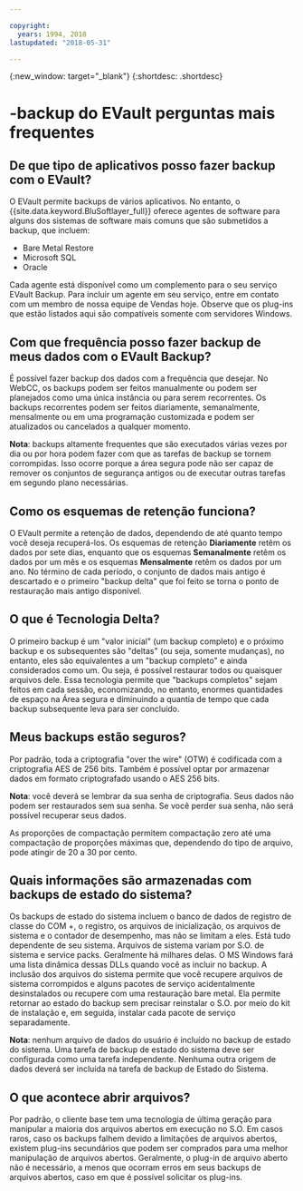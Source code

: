 ```yaml
---

copyright:
  years: 1994, 2018
lastupdated: "2018-05-31"

---
```

{:new_window: target="_blank"}
{:shortdesc: .shortdesc}

# -backup do EVault perguntas mais frequentes

## De que tipo de aplicativos posso fazer backup com o EVault?

O EVault permite backups de vários aplicativos. No entanto,
o {{site.data.keyword.BluSoftlayer_full}} oferece agentes de software para alguns dos sistemas de
software mais comuns que são submetidos a backup, que incluem:

- Bare Metal Restore
- Microsoft SQL
- Oracle

Cada agente está disponível como um complemento para o seu serviço EVault Backup. Para incluir um
agente em seu serviço, entre em contato com um membro de nossa equipe de Vendas hoje. Observe que os plug-ins
que estão listados aqui são compatíveis somente com servidores Windows. 

## Com que frequência posso fazer backup de meus dados com o EVault Backup?

É possível fazer backup dos dados com a frequência que desejar. No WebCC, os backups podem ser feitos
manualmente ou podem ser planejados como uma única instância ou para serem recorrentes. Os backups recorrentes podem
ser feitos diariamente, semanalmente, mensalmente ou em uma programação customizada e podem ser atualizados ou
cancelados a qualquer momento.

**Nota**: backups altamente frequentes que são executados várias vezes por dia ou por
hora podem fazer com que as tarefas de backup se tornem corrompidas. Isso ocorre porque a área segura pode não
ser capaz de remover os conjuntos de segurança antigos ou de executar outras tarefas em segundo plano
necessárias.

## Como os esquemas de retenção funciona?

O EVault permite a retenção de dados, dependendo de até quanto tempo você deseja recuperá-los. Os esquemas de
retenção **Diariamente** retêm os dados por
sete dias, enquanto que os esquemas **Semanalmente** retêm os dados por um mês e
os esquemas **Mensalmente** retêm os dados por um ano. No término de cada período, o
conjunto de dados mais antigo é descartado e o primeiro "backup delta" que foi feito se torna o ponto
de restauração mais antigo disponível. 

## O que é Tecnologia Delta?

O primeiro backup é um "valor inicial" (um backup completo) e o próximo backup e os subsequentes
são "deltas" (ou seja, somente mudanças), no entanto, eles são equivalentes a um
"backup completo" e ainda considerados como um. Ou seja, é possível restaurar todos ou quaisquer arquivos dele. Essa tecnologia permite que
"backups completos" sejam feitos em cada sessão, economizando, no entanto, enormes quantidades de espaço na
Área segura e diminuindo a quantia de tempo que cada backup subsequente leva para ser concluído.

## Meus backups estão seguros?

Por padrão, toda a criptografia "over the wire" (OTW) é codificada com a criptografia AES de 256 bits.
Também é possível optar por armazenar dados em formato criptografado usando o AES 256 bits. 

**Nota**: você deverá se lembrar da sua senha de criptografia. Seus dados não podem ser
restaurados sem sua senha. Se você perder sua senha, não será possível recuperar seus dados. 

As proporções de compactação permitem compactação zero até uma compactação de proporções máximas que,
dependendo do tipo de arquivo, pode atingir de 20 a 30 por cento.


## Quais informações são armazenadas com backups de estado do sistema?

Os backups de estado do sistema incluem o banco de dados de registro de classe do COM +,
o registro, os arquivos de inicialização, os arquivos de sistema e o contador de desempenho, mas não se limitam a eles. Está tudo dependente de seu sistema. Arquivos de sistema variam por S.O. de sistema e service packs. Geralmente há milhares delas. O MS Windows fará uma lista dinâmica dessas DLLs quando você as incluir no backup. A inclusão dos arquivos do sistema permite que você recupere arquivos de sistema corrompidos e alguns pacotes de serviço acidentalmente desinstalados ou recupere com uma restauração bare metal. Ela permite retornar ao estado do backup sem precisar reinstalar o S.O. por meio do kit de instalação e, em seguida, instalar cada pacote de serviço separadamente.

**Nota**: nenhum arquivo de dados do usuário é incluído no backup de estado do
sistema. Uma tarefa de backup de estado do sistema deve ser configurada como uma tarefa independente. Nenhuma
outra origem de dados deverá ser incluída na tarefa de backup de Estado do Sistema.

## O que acontece abrir arquivos?

Por padrão, o cliente base tem uma tecnologia de última geração para manipular a maioria dos arquivos
abertos em execução no S.O. Em casos raros, caso os backups falhem devido a limitações de arquivos abertos,
existem plug-ins secundários que podem ser comprados para uma melhor manipulação de arquivos abertos. 
Geralmente, o plug-in de arquivo aberto não é necessário, a menos que ocorram erros em seus backups de arquivos
abertos, caso em que é possível solicitar os plug-ins.
